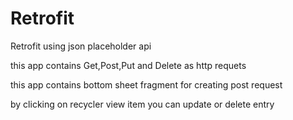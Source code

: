 # Retrofit
Retrofit using json placeholder api

this app contains Get,Post,Put and Delete as http requets

this app contains bottom sheet fragment for creating post request

by clicking on recycler view item you can update or delete entry
